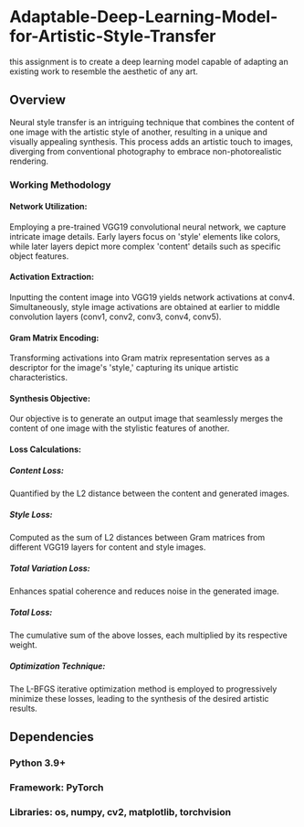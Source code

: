 # Adaptable-Deep-Learning-Model-for-Artistic-Style-Transfer
this assignment is to create a deep learning model capable of adapting an existing work to resemble the aesthetic of any art. 
## Overview
Neural style transfer is an intriguing technique that combines the content of one image with the artistic style of another, resulting in a unique and visually appealing synthesis. This process adds an artistic touch to images, diverging from conventional photography to embrace non-photorealistic rendering.

### Working Methodology
#### Network Utilization:
Employing a pre-trained VGG19 convolutional neural network, we capture intricate image details. Early layers focus on 'style' elements like colors, while later layers depict more complex 'content' details such as specific object features.

#### Activation Extraction:
Inputting the content image into VGG19 yields network activations at conv4. Simultaneously, style image activations are obtained at earlier to middle convolution layers (conv1, conv2, conv3, conv4, conv5).

#### Gram Matrix Encoding: 
Transforming activations into Gram matrix representation serves as a descriptor for the image's 'style,' capturing its unique artistic characteristics.

#### Synthesis Objective: 
Our objective is to generate an output image that seamlessly merges the content of one image with the stylistic features of another.

#### Loss Calculations:

##### Content Loss: 
Quantified by the L2 distance between the content and generated images.
##### Style Loss: 
Computed as the sum of L2 distances between Gram matrices from different VGG19 layers for content and style images.
##### Total Variation Loss: 
Enhances spatial coherence and reduces noise in the generated image.
##### Total Loss: 
The cumulative sum of the above losses, each multiplied by its respective weight.
##### Optimization Technique: 
The L-BFGS iterative optimization method is employed to progressively minimize these losses, leading to the synthesis of the desired artistic results.


## Dependencies
### Python 3.9+
### Framework: PyTorch
### Libraries: os, numpy, cv2, matplotlib, torchvision
